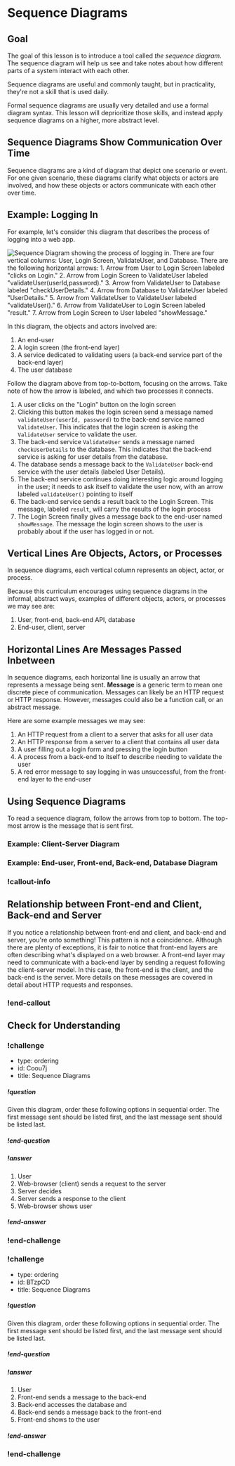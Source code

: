 # Sequence Diagrams

## Goal

The goal of this lesson is to introduce a tool called _the sequence diagram_. The sequence diagram will help us see and take notes about how different parts of a system interact with each other.

Sequence diagrams are useful and commonly taught, but in practicality, they're not a skill that is used daily.

Formal sequence diagrams are usually very detailed and use a formal diagram syntax. This lesson will deprioritize those skills, and instead apply sequence diagrams on a higher, more abstract level.

## Sequence Diagrams Show Communication Over Time

Sequence diagrams are a kind of diagram that depict one scenario or event. For one given scenario, these diagrams clarify what objects or actors are involved, and how these objects or actors communicate with each other over time.

## Example: Logging In

For example, let's consider this diagram that describes the process of logging into a web app.

![Sequence Diagram showing the process of logging in. There are four vertical columns: User, Login Screen, ValidateUser, and Database. There are the following horizontal arrows: 1. Arrow from User to Login Screen labeled "clicks on Login." 2. Arrow from Login Screen to ValidateUser labeled "validateUser(userId,password)." 3. Arrow from ValidateUser to Database labeled "checkUserDetails." 4. Arrow from Database to ValidateUser labeled "UserDetails." 5. Arrow from ValidateUser to ValidateUser labeled "validateUser()." 6. Arrow from ValidateUser to Login Screen labeled "result." 7. Arrow from Login Screen to User labeled "showMessage." ](../assets/sequence-diagram_login-example.png)

In this diagram, the objects and actors involved are:

1. An end-user
1. A login screen (the front-end layer)
1. A service dedicated to validating users (a back-end service part of the back-end layer)
1. The user database

<!-- Note: The ideal version of this sequence would rename "ValidateUser" service to a more generic name, and not use the CapitalCamel naming conventions, but generically label the processes -->

Follow the diagram above from top-to-bottom, focusing on the arrows. Take note of how the arrow is labeled, and which two processes it connects.

1. A user clicks on the "Login" button on the login screen
1. Clicking this button makes the login screen send a message named `validateUser(userId, password)` to the back-end service named `ValidateUser`. This indicates that the login screen is asking the `ValidateUser` service to validate the user.
1. The back-end service `ValidateUser` sends a message named `checkUserDetails` to the database. This indicates that the back-end service is asking for user details from the database.
1. The database sends a message back to the `ValidateUser` back-end service with the user details (labeled User Details).
1. The back-end service continues doing interesting logic around logging in the user; it needs to ask itself to validate the user now, with an arrow labeled `validateUser()` pointing to itself
1. The back-end service sends a result back to the Login Screen. This message, labeled `result`, will carry the results of the login process
1. The Login Screen finally gives a message back to the end-user named `showMessage`. The message the login screen shows to the user is probably about if the user has logged in or not.

## Vertical Lines Are Objects, Actors, or Processes

In sequence diagrams, each vertical column represents an object, actor, or process.

Because this curriculum encourages using sequence diagrams in the informal, abstract ways, examples of different objects, actors, or processes we may see are:

1. User, front-end, back-end API, database
1. End-user, client, server

## Horizontal Lines Are Messages Passed Inbetween

In sequence diagrams, each horizontal line is usually an arrow that represents a message being sent. **Message** is a generic term to mean one discrete piece of communication. Messages can likely be an HTTP request or HTTP response. However, messages could also be a function call, or an abstract message.

Here are some example messages we may see:

1. An HTTP request from a client to a server that asks for all user data
1. An HTTP response from a server to a client that contains all user data
1. A user filling out a login form and pressing the login button
1. A process from a back-end to itself to describe needing to validate the user
1. A red error message to say logging in was unsuccessful, from the front-end layer to the end-user

## Using Sequence Diagrams

To read a sequence diagram, follow the arrows from top to bottom. The top-most arrow is the message that is sent first.

### Example: Client-Server Diagram

### Example: End-user, Front-end, Back-end, Database Diagram

### !callout-info

## Relationship between Front-end and Client, Back-end and Server

If you notice a relationship between front-end and client, and back-end and server, you're onto something! This pattern is not a coincidence. Although there are plenty of exceptions, it is fair to notice that front-end layers are often describing what's displayed on a web browser. A front-end layer may need to communicate with a back-end layer by sending a request following the client-server model. In this case, the front-end is the client, and the back-end is the server. More details on these messages are covered in detail about HTTP requests and responses.

### !end-callout

## Check for Understanding

<!-- Question 1 -->
<!-- prettier-ignore-start -->
### !challenge
* type: ordering
* id: Coou7j
* title: Sequence Diagrams
##### !question

Given this diagram, order these following options in sequential order. The first message sent should be listed first, and the last message sent should be listed last.

##### !end-question
##### !answer

1. User
1. Web-browser (client) sends a request to the server 
1. Server decides
1. Server sends a response to the client
1. Web-browser shows user

##### !end-answer
### !end-challenge
<!-- prettier-ignore-end -->

<!-- Question 2 -->
<!-- prettier-ignore-start -->
### !challenge
* type: ordering
* id: BTzpCD
* title: Sequence Diagrams
##### !question

Given this diagram, order these following options in sequential order. The first message sent should be listed first, and the last message sent should be listed last.

##### !end-question
##### !answer

1. User
1. Front-end sends a message to the back-end
1. Back-end accesses the database and
1. Back-end sends a message back to the front-end
1. Front-end shows to the user

##### !end-answer
### !end-challenge
<!-- prettier-ignore-end -->
